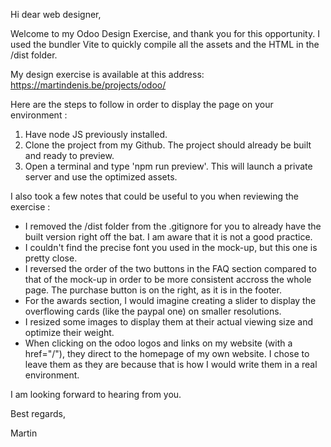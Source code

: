 Hi dear web designer,

Welcome to my Odoo Design Exercise, and thank you for this opportunity.
I used the bundler Vite to quickly compile all the assets and the HTML in the /dist folder.

My design exercise is available at this address: https://martindenis.be/projects/odoo/

Here are the steps to follow in order to display the page on your environment :
1. Have node JS previously installed.
2. Clone the project from my Github. The project should already be built and ready to preview.
3. Open a terminal and type 'npm run preview'. This will launch a private server and use the optimized assets.

I also took a few notes that could be useful to you when reviewing the exercise :
- I removed the /dist folder from the .gitignore for you to already have the built version right off the bat. I am aware that it is not a good practice.
- I couldn't find the precise font you used in the mock-up, but this one is pretty close.
- I reversed the order of the two buttons in the FAQ section compared to that of the mock-up in order to be more consistent accross the whole page. The purchase button is on the right, as it is in the footer.
- For the awards section, I would imagine creating a slider to display the overflowing cards (like the paypal one) on smaller resolutions.
- I resized some images to display them at their actual viewing size and optimize their weight.
- When clicking on the odoo logos and links on my website (with a href="/"), they direct to the homepage of my own website. I chose to leave them as they are because that is how I would write them in a real environment.

I am looking forward to hearing from you.

Best regards,

Martin